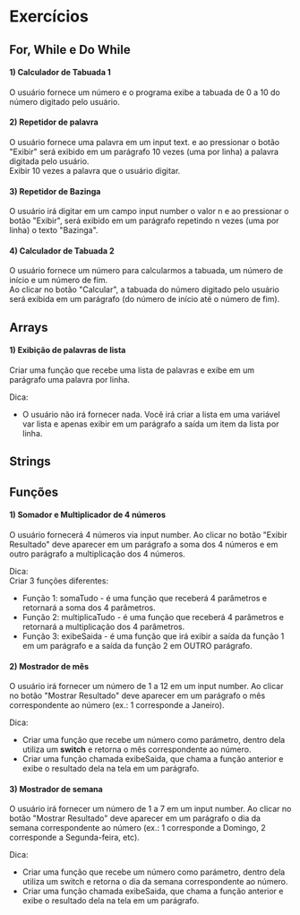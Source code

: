 # Exercícios 

## For, While e Do While

#### 1) Calculador de Tabuada 1

O usuário fornece um número e o programa exibe a tabuada de 0 a 10 do número digitado pelo usuário. 

#### 2) Repetidor de palavra

O usuário fornece uma palavra em um input text. e ao pressionar o botão "Exibir" será exibido em um parágrafo 10 vezes (uma por linha) a palavra digitada pelo usuário.  
Exibir 10 vezes a palavra que o usuário digitar.  

#### 3) Repetidor de Bazinga

O usuário irá digitar em um campo input number o valor n e ao pressionar o botão "Exibir", será exibido em um parágrafo repetindo n vezes (uma por linha) o texto "Bazinga".

#### 4) Calculador de Tabuada 2

O usuário fornece um número para calcularmos a tabuada, um número de início e um número de fim.  
Ao clicar no botão "Calcular", a tabuada do número digitado pelo usuário será exibida em um parágrafo (do número de início até o número de fim).   
    
## Arrays

#### 1) Exibição de palavras de lista

Criar uma função que recebe uma lista de palavras e exibe em um parágrafo uma palavra por linha.  

Dica:  

- O usuário não irá fornecer nada. Você irá criar a lista em uma variável var lista e apenas exibir em um parágrafo a saída um item da lista por linha.

## Strings   

## Funções

#### 1) Somador e Multiplicador de 4 números

O usuário fornecerá 4 números via input number. Ao clicar no botão "Exibir Resultado" deve aparecer em um parágrafo a soma dos 4 números e em outro parágrafo a multiplicação dos 4 números.  

Dica:    
Criar 3 funções diferentes:
- Função 1: somaTudo - é uma função que receberá 4 parâmetros e retornará a soma dos 4 parâmetros.
- Função 2: multiplicaTudo - é uma função que receberá 4 parâmetros e retornará a multiplicação dos 4 parâmetros.
- Função 3: exibeSaida - é uma função que irá exibir a saída da função 1 em um parágrafo e a saída da função 2 em OUTRO parágrafo.

#### 2) Mostrador de mês

O usuário irá fornecer um número de 1 a 12 em um input number. Ao clicar no botão "Mostrar Resultado" deve aparecer em um parágrafo o mês correspondente ao número (ex.: 1 corresponde a Janeiro).  

Dica:    

- Criar uma função que recebe um número como parámetro, dentro dela utiliza um **switch** e retorna o mês correspondente ao número.
- Criar uma função chamada exibeSaida, que chama a função anterior e exibe o resultado dela na tela em um parágrafo.

#### 3) Mostrador de semana

O usuário irá fornecer um número de 1 a 7 em um input number. Ao clicar no botão "Mostrar Resultado" deve aparecer em um parágrafo o dia da semana correspondente ao número (ex.: 1 corresponde a Domingo, 2 corresponde a Segunda-feira, etc).  

Dica:    

- Criar uma função que recebe um número como parámetro, dentro dela utiliza um switch e retorna o dia da semana correspondente ao número.
- Criar uma função chamada exibeSaida, que chama a função anterior e exibe o resultado dela na tela em um parágrafo.
